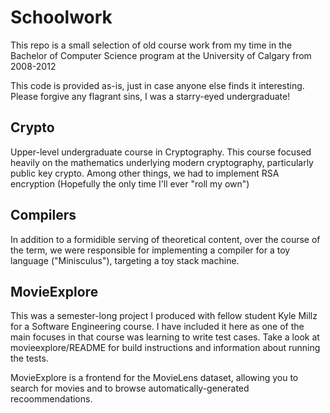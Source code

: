 Schoolwork
==========
This repo is a small selection of old course work from my time in the
Bachelor of Computer Science program at the University of Calgary
from 2008-2012

This code is provided as-is, just in case anyone else finds it interesting.
Please forgive any flagrant sins, I was a starry-eyed undergraduate!

Crypto
------
Upper-level undergraduate course in Cryptography. This course focused
heavily on the mathematics underlying modern cryptography, particularly
public key crypto. Among other things, we had to implement RSA encryption
(Hopefully the only time I'll ever "roll my own")

Compilers
---------
In addition to a formidible serving of theoretical content, over the course
of the term, we were responsible for implementing a compiler for a toy language
("Minisculus"), targeting a toy stack machine.

MovieExplore
------------
This was a semester-long project I produced with fellow student Kyle Millz for a
Software Engineering course. I have included it here as one of the main focuses
in that course was learning to write test cases. Take a look at movieexplore/README
for build instructions and information about running the tests.

MovieExplore is a frontend for the MovieLens dataset, allowing you to search for
movies and to browse automatically-generated recoommendations.
